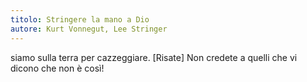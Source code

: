 ```yaml
---
titolo: Stringere la mano a Dio
autore: Kurt Vonnegut, Lee Stringer
---
```


siamo sulla terra per cazzeggiare. [Risate] Non credete a quelli che vi dicono che non è così!
